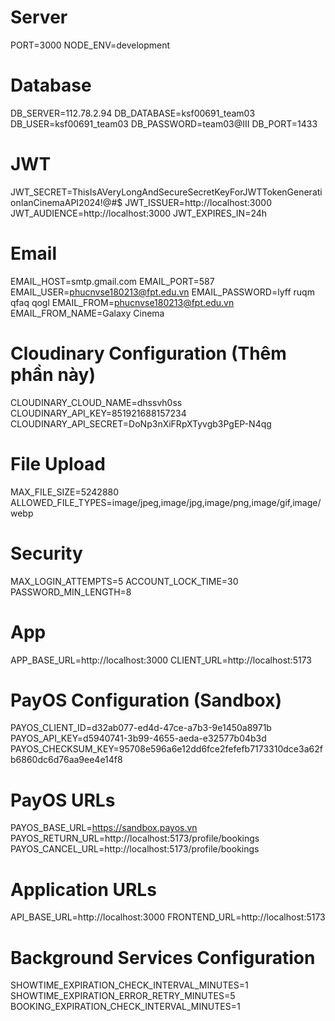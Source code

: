 # Server
PORT=3000
NODE_ENV=development
# Database
DB_SERVER=112.78.2.94
DB_DATABASE=ksf00691_team03
DB_USER=ksf00691_team03
DB_PASSWORD=team03@III
DB_PORT=1433
# JWT
JWT_SECRET=ThisIsAVeryLongAndSecureSecretKeyForJWTTokenGenerationIanCinemaAPI2024!@#$
JWT_ISSUER=http://localhost:3000
JWT_AUDIENCE=http://localhost:3000
JWT_EXPIRES_IN=24h
# Email
EMAIL_HOST=smtp.gmail.com
EMAIL_PORT=587
EMAIL_USER=phucnvse180213@fpt.edu.vn
EMAIL_PASSWORD=lyff ruqm qfaq qogl
EMAIL_FROM=phucnvse180213@fpt.edu.vn
EMAIL_FROM_NAME=Galaxy Cinema
# Cloudinary Configuration (Thêm phần này)
CLOUDINARY_CLOUD_NAME=dhssvh0ss
CLOUDINARY_API_KEY=851921688157234
CLOUDINARY_API_SECRET=DoNp3nXiFRpXTyvgb3PgEP-N4qg
# File Upload
MAX_FILE_SIZE=5242880
ALLOWED_FILE_TYPES=image/jpeg,image/jpg,image/png,image/gif,image/webp
# Security
MAX_LOGIN_ATTEMPTS=5
ACCOUNT_LOCK_TIME=30
PASSWORD_MIN_LENGTH=8
# App
APP_BASE_URL=http://localhost:3000
CLIENT_URL=http://localhost:5173
# PayOS Configuration (Sandbox)
PAYOS_CLIENT_ID=d32ab077-ed4d-47ce-a7b3-9e1450a8971b
PAYOS_API_KEY=d5940741-3b99-4655-aeda-e32577b04b3d
PAYOS_CHECKSUM_KEY=95708e596a6e12dd6fce2fefefb7173310dce3a62fb6860dc6d76aa9ee4e14f8

# PayOS URLs
PAYOS_BASE_URL=https://sandbox.payos.vn
PAYOS_RETURN_URL=http://localhost:5173/profile/bookings
PAYOS_CANCEL_URL=http://localhost:5173/profile/bookings

# Application URLs
API_BASE_URL=http://localhost:3000
FRONTEND_URL=http://localhost:5173
# Background Services Configuration
SHOWTIME_EXPIRATION_CHECK_INTERVAL_MINUTES=1
SHOWTIME_EXPIRATION_ERROR_RETRY_MINUTES=5
BOOKING_EXPIRATION_CHECK_INTERVAL_MINUTES=1